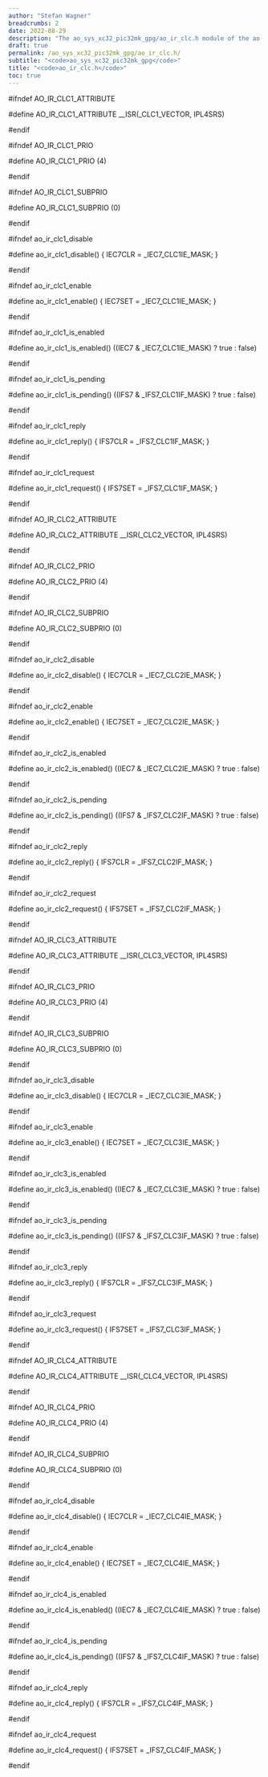```yaml
---
author: "Stefan Wagner"
breadcrumbs: 2
date: 2022-08-29
description: "The ao_sys_xc32_pic32mk_gpg/ao_ir_clc.h module of the ao real-time operating system."
draft: true
permalink: /ao_sys_xc32_pic32mk_gpg/ao_ir_clc.h/ 
subtitle: "<code>ao_sys_xc32_pic32mk_gpg</code>"
title: "<code>ao_ir_clc.h</code>"
toc: true
---
```


#ifndef AO_IR_CLC1_ATTRIBUTE

#define AO_IR_CLC1_ATTRIBUTE        __ISR(_CLC1_VECTOR, IPL4SRS)

#endif

#ifndef AO_IR_CLC1_PRIO

#define AO_IR_CLC1_PRIO             (4)

#endif

#ifndef AO_IR_CLC1_SUBPRIO

#define AO_IR_CLC1_SUBPRIO          (0)

#endif

#ifndef ao_ir_clc1_disable

#define ao_ir_clc1_disable()        { IEC7CLR = _IEC7_CLC1IE_MASK; }

#endif

#ifndef ao_ir_clc1_enable

#define ao_ir_clc1_enable()         { IEC7SET = _IEC7_CLC1IE_MASK; }

#endif

#ifndef ao_ir_clc1_is_enabled

#define ao_ir_clc1_is_enabled()     ((IEC7 & _IEC7_CLC1IE_MASK) ? true : false)

#endif

#ifndef ao_ir_clc1_is_pending

#define ao_ir_clc1_is_pending()     ((IFS7 & _IFS7_CLC1IF_MASK) ? true : false)

#endif

#ifndef ao_ir_clc1_reply

#define ao_ir_clc1_reply()          { IFS7CLR = _IFS7_CLC1IF_MASK; }

#endif

#ifndef ao_ir_clc1_request

#define ao_ir_clc1_request()        { IFS7SET = _IFS7_CLC1IF_MASK; }

#endif

#ifndef AO_IR_CLC2_ATTRIBUTE

#define AO_IR_CLC2_ATTRIBUTE        __ISR(_CLC2_VECTOR, IPL4SRS)

#endif

#ifndef AO_IR_CLC2_PRIO

#define AO_IR_CLC2_PRIO             (4)

#endif

#ifndef AO_IR_CLC2_SUBPRIO

#define AO_IR_CLC2_SUBPRIO          (0)

#endif

#ifndef ao_ir_clc2_disable

#define ao_ir_clc2_disable()        { IEC7CLR = _IEC7_CLC2IE_MASK; }

#endif

#ifndef ao_ir_clc2_enable

#define ao_ir_clc2_enable()         { IEC7SET = _IEC7_CLC2IE_MASK; }

#endif

#ifndef ao_ir_clc2_is_enabled

#define ao_ir_clc2_is_enabled()     ((IEC7 & _IEC7_CLC2IE_MASK) ? true : false)

#endif

#ifndef ao_ir_clc2_is_pending

#define ao_ir_clc2_is_pending()     ((IFS7 & _IFS7_CLC2IF_MASK) ? true : false)

#endif

#ifndef ao_ir_clc2_reply

#define ao_ir_clc2_reply()          { IFS7CLR = _IFS7_CLC2IF_MASK; }

#endif

#ifndef ao_ir_clc2_request

#define ao_ir_clc2_request()        { IFS7SET = _IFS7_CLC2IF_MASK; }

#endif

#ifndef AO_IR_CLC3_ATTRIBUTE

#define AO_IR_CLC3_ATTRIBUTE        __ISR(_CLC3_VECTOR, IPL4SRS)

#endif

#ifndef AO_IR_CLC3_PRIO

#define AO_IR_CLC3_PRIO             (4)

#endif

#ifndef AO_IR_CLC3_SUBPRIO

#define AO_IR_CLC3_SUBPRIO          (0)

#endif

#ifndef ao_ir_clc3_disable

#define ao_ir_clc3_disable()        { IEC7CLR = _IEC7_CLC3IE_MASK; }

#endif

#ifndef ao_ir_clc3_enable

#define ao_ir_clc3_enable()         { IEC7SET = _IEC7_CLC3IE_MASK; }

#endif

#ifndef ao_ir_clc3_is_enabled

#define ao_ir_clc3_is_enabled()     ((IEC7 & _IEC7_CLC3IE_MASK) ? true : false)

#endif

#ifndef ao_ir_clc3_is_pending

#define ao_ir_clc3_is_pending()     ((IFS7 & _IFS7_CLC3IF_MASK) ? true : false)

#endif

#ifndef ao_ir_clc3_reply

#define ao_ir_clc3_reply()          { IFS7CLR = _IFS7_CLC3IF_MASK; }

#endif

#ifndef ao_ir_clc3_request

#define ao_ir_clc3_request()        { IFS7SET = _IFS7_CLC3IF_MASK; }

#endif

#ifndef AO_IR_CLC4_ATTRIBUTE

#define AO_IR_CLC4_ATTRIBUTE        __ISR(_CLC4_VECTOR, IPL4SRS)

#endif

#ifndef AO_IR_CLC4_PRIO

#define AO_IR_CLC4_PRIO             (4)

#endif

#ifndef AO_IR_CLC4_SUBPRIO

#define AO_IR_CLC4_SUBPRIO          (0)

#endif

#ifndef ao_ir_clc4_disable

#define ao_ir_clc4_disable()        { IEC7CLR = _IEC7_CLC4IE_MASK; }

#endif

#ifndef ao_ir_clc4_enable

#define ao_ir_clc4_enable()         { IEC7SET = _IEC7_CLC4IE_MASK; }

#endif

#ifndef ao_ir_clc4_is_enabled

#define ao_ir_clc4_is_enabled()     ((IEC7 & _IEC7_CLC4IE_MASK) ? true : false)

#endif

#ifndef ao_ir_clc4_is_pending

#define ao_ir_clc4_is_pending()     ((IFS7 & _IFS7_CLC4IF_MASK) ? true : false)

#endif

#ifndef ao_ir_clc4_reply

#define ao_ir_clc4_reply()          { IFS7CLR = _IFS7_CLC4IF_MASK; }

#endif

#ifndef ao_ir_clc4_request

#define ao_ir_clc4_request()        { IFS7SET = _IFS7_CLC4IF_MASK; }

#endif

